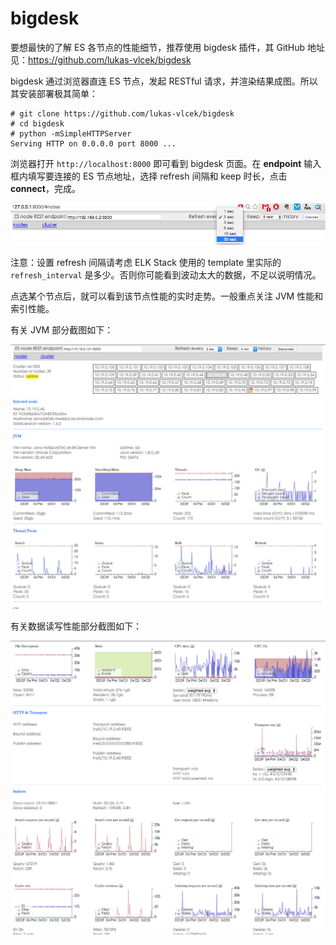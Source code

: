 # bigdesk

要想最快的了解 ES 各节点的性能细节，推荐使用 bigdesk 插件，其 GitHub 地址见：<https://github.com/lukas-vlcek/bigdesk>

bigdesk 通过浏览器直连 ES 节点，发起 RESTful 请求，并渲染结果成图。所以其安装部署极其简单：

```
# git clone https://github.com/lukas-vlcek/bigdesk
# cd bigdesk
# python -mSimpleHTTPServer
Serving HTTP on 0.0.0.0 port 8000 ...
```

浏览器打开 `http://localhost:8000` 即可看到 bigdesk 页面。在 **endpoint** 输入框内填写要连接的 ES 节点地址，选择 refresh 间隔和 keep 时长，点击 **connect**，完成。

![](./bigdesk-banner.png)

注意：设置 refresh 间隔请考虑 ELK Stack 使用的 template 里实际的 `refresh_interval` 是多少。否则你可能看到波动太大的数据，不足以说明情况。

点选某个节点后，就可以看到该节点性能的实时走势。一般重点关注 JVM 性能和索引性能。

有关 JVM 部分截图如下：

![](./bigdesk-jvm.png)

有关数据读写性能部分截图如下：

![](./bigdesk-indexing.png)
